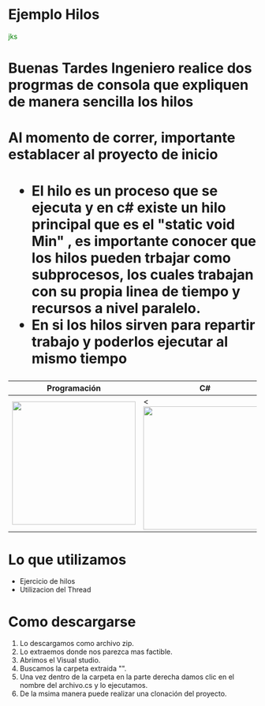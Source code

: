 # Ejemplo Hilos 
<span style="color: green"> jks</span>


<h1>Buenas Tardes Ingeniero realice dos progrmas de consola que expliquen de manera sencilla los hilos</h1> 
<h1>Al momento de correr, importante establacer  al proyecto de inicio</h1> 

<h1>
<ul>
<li>El hilo es  un proceso que se ejecuta  y en c# existe un hilo principal  que es el "static  void Min" , es importante conocer que los hilos pueden trbajar como subprocesos, los cuales trabajan con su propia linea de tiempo  y recursos a nivel paralelo.</li> 
 <li>En si los hilos sirven para repartir trabajo y poderlos ejecutar al mismo  tiempo</li> 
 </ul> </h1> 


| Programación | C# |
| ------------ | ------------- |
| <img src="https://i.imgur.com/x1AJ8Tp.jpg" width="250"> | <<img src="https://i.ytimg.com/vi/7wMaIoqWDOQ/maxresdefault.jpg" width="250"> |

 # Lo que utilizamos 
   <ul>  
<li>Ejercicio de hilos</li> 
 <li>Utilizacion del Thread</li> 
 
   
  </ul> 
 
 # Como descargarse
 
 <ol> 
<li> Lo descargamos como archivo zip.</li> 
<li>Lo extraemos donde nos parezca mas factible.</li> 
<li>Abrimos el Visual studio.</li> 
<li>Buscamos la carpeta extraida "".</li> 
<li>Una vez dentro de la carpeta en la parte derecha damos clic en el nombre del archivo.cs y lo ejecutamos.</li> 
<li>De la msima manera puede realizar una clonación  del proyecto.</li> 
  </ol> 
